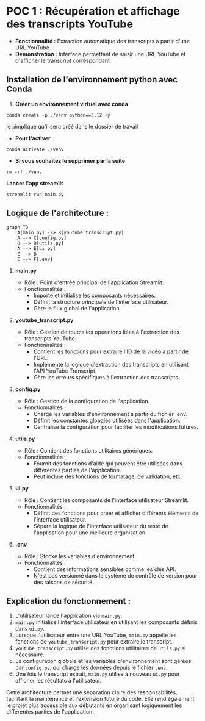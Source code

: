 # POC 1 : Récupération et affichage des transcripts YouTube
   - **Fonctionnalité :** Extraction automatique des transcripts à partir d'une URL YouTube
   - **Démonstration :** Interface permettant de saisir une URL YouTube et d'afficher le transcript correspondant



## Installation de l'environnement python avec Conda

1. **Créer un environnement virtuel avec conda**
```
conda create -p ./venv python==3.12 -y
```
le `p`implique qu'il sera créé dans le dossier de travail


- **Pour l'activer**

```
conda activate ./venv
```

- **Si vous souhaitez le supprimer par la suite**
```
rm -rf ./venv
```




**Lancer l'app streamlit** 

```
streamlit run main.py
```




## Logique de l'architecture :

```mermaid
graph TD
    A[main.py] --> B[youtube_transcript.py]
    A --> C[config.py]
    B --> D[utils.py]
    A --> E[ui.py]
    E --> B
    C --> F[.env]

```


1. **main.py**
   - Rôle : Point d'entrée principal de l'application Streamlit.
   - Fonctionnalités :
     - Importe et initialise les composants nécessaires.
     - Définit la structure principale de l'interface utilisateur.
     - Gère le flux global de l'application.

2. **youtube_transcript.py**
   - Rôle : Gestion de toutes les opérations liées à l'extraction des transcripts YouTube.
   - Fonctionnalités :
     - Contient les fonctions pour extraire l'ID de la vidéo à partir de l'URL.
     - Implémente la logique d'extraction des transcripts en utilisant l'API YouTube Transcript.
     - Gère les erreurs spécifiques à l'extraction des transcripts.

3. **config.py**
   - Rôle : Gestion de la configuration de l'application.
   - Fonctionnalités :
     - Charge les variables d'environnement à partir du fichier .env.
     - Définit les constantes globales utilisées dans l'application.
     - Centralise la configuration pour faciliter les modifications futures.

4. **utils.py**
   - Rôle : Contient des fonctions utilitaires génériques.
   - Fonctionnalités :
     - Fournit des fonctions d'aide qui peuvent être utilisées dans différentes parties de l'application.
     - Peut inclure des fonctions de formatage, de validation, etc.

5. **ui.py**
   - Rôle : Contient les composants de l'interface utilisateur Streamlit.
   - Fonctionnalités :
     - Définit des fonctions pour créer et afficher différents éléments de l'interface utilisateur.
     - Sépare la logique de l'interface utilisateur du reste de l'application pour une meilleure organisation.

6. **.env**
   - Rôle : Stocke les variables d'environnement.
   - Fonctionnalités :
     - Contient des informations sensibles comme les clés API.
     - N'est pas versionné dans le système de contrôle de version pour des raisons de sécurité.

## Explication du fonctionnement :

1. L'utilisateur lance l'application via `main.py`.
2. `main.py` initialise l'interface utilisateur en utilisant les composants définis dans `ui.py`.
3. Lorsque l'utilisateur entre une URL YouTube, `main.py` appelle les fonctions de `youtube_transcript.py` pour extraire le transcript.
4. `youtube_transcript.py` utilise des fonctions utilitaires de `utils.py` si nécessaire.
5. La configuration globale et les variables d'environnement sont gérées par `config.py`, qui charge les données depuis le fichier `.env`.
6. Une fois le transcript extrait, `main.py` utilise à nouveau `ui.py` pour afficher les résultats à l'utilisateur.

Cette architecture permet une séparation claire des responsabilités, facilitant la maintenance et l'extension future du code. Elle rend également le projet plus accessible aux débutants en organisant logiquement les différentes parties de l'application.